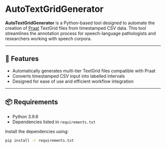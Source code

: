 # AutoTextGridGenerator

**AutoTextGridGenerator** is a Python-based tool designed to automate the creation of [Praat](http://www.fon.hum.uva.nl/praat/) TextGrid files from timestamped CSV data. This tool streamlines the annotation process for speech-language pathologists and researchers working with speech corpora.

---

## 🔧 Features

- Automatically generates multi-tier TextGrid files compatible with Praat
- Converts timestamped CSV input into labelled intervals
- Designed for ease of use and efficient workflow integration

---

## 📦 Requirements

- Python 3.9.6
- Dependencies listed in `requirements.txt`

Install the dependencies using:

```bash
pip install -r requirements.txt
